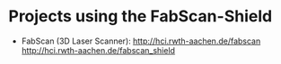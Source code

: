 # Projects using the FabScan-Shield

* FabScan (3D Laser Scanner): http://hci.rwth-aachen.de/fabscan http://hci.rwth-aachen.de/fabscan_shield
